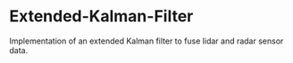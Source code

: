 # Extended-Kalman-Filter
Implementation of an extended Kalman filter to fuse lidar and radar sensor data.
